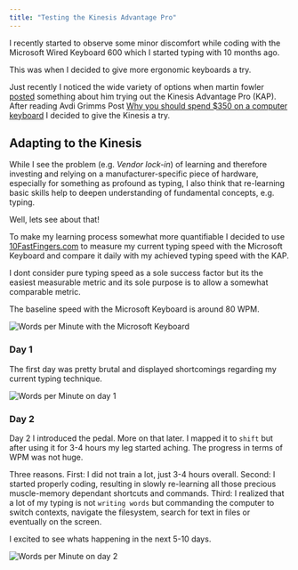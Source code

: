 ```yaml
---
title: "Testing the Kinesis Advantage Pro"
---
```


I recently started to observe some minor discomfort while coding with the
Microsoft Wired Keyboard 600 which I started typing with 10 months ago.

This was when I decided to give more ergonomic keyboards a try.

Just recently I noticed the wide variety of options when martin fowler [posted](https://twitter.com/martinfowler/status/815974878675353600)
something about him trying out the Kinesis Advantage Pro (KAP). After reading
Avdi Grimms Post [Why you should spend $350 on a computer keyboard](http://www.virtuouscode.com/2016/10/06/why-you-should-spend-350-on-a-computer-keyboard/)
I decided to give the Kinesis a try.


## Adapting to the Kinesis

While I see the problem (e.g. *Vendor lock-in*) of learning and therefore investing and
relying on a manufacturer-specific piece of hardware, especially for something as profound
as typing, I also think that re-learning basic skills help to deepen understanding of
fundamental concepts, e.g. typing.

Well, lets see about that!

To make my learning process somewhat more quantifiable I decided to use [10FastFingers.com](https://10fastfingers.com/)
to measure my current typing speed with the Microsoft Keyboard and compare it daily
with my achieved typing speed with the KAP.

I dont consider pure typing speed as a sole success factor but its the easiest
measurable metric and its sole purpose is to allow a somewhat comparable metric.

The baseline speed with the Microsoft Keyboard is around 80 WPM.

![Words per Minute with the Microsoft Keyboard](/images/posts/kap-original.png)

### Day 1

The first day was pretty brutal and displayed shortcomings regarding my current typing
technique.

![Words per Minute on day 1](/images/posts/kap-day1.png)

### Day 2

Day 2 I introduced the pedal. More on that later. I mapped it to `shift` but after
using it for 3-4 hours my leg started aching. The progress in terms of WPM was not
huge.

Three reasons. First: I did not train a lot, just 3-4 hours overall. Second: I started
properly coding, resulting in slowly re-learning all those precious muscle-memory
dependant shortcuts and commands. Third: I realized that a lot of my typing is not
`writing words` but commanding the computer to switch contexts, navigate the filesystem,
search for text in files or eventually on the screen.

I excited to see whats happening in the next 5-10 days.

![Words per Minute on day 2](/images/posts/kap-day2.png)
